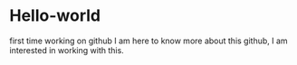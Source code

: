 # Hello-world
first time working on github
I am here to know more about this github, I am interested in working with this.
